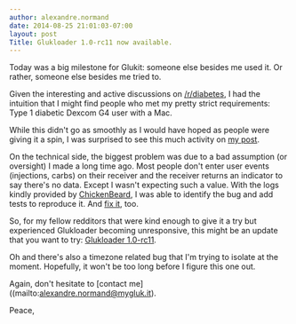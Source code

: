 ```yaml
---
author: alexandre.normand
date: 2014-08-25 21:01:03-07:00
layout: post
Title: Glukloader 1.0-rc11 now available.
---
```


Today was a big milestone for Glukit: someone else besides me used it. Or rather, someone else besides me tried to. 

Given the interesting and active discussions on [/r/diabetes](http://www.reddit.com/r/diabetes/), I had the intuition that I might find people who met my pretty strict requirements: Type 1 diabetic Dexcom G4 user with a Mac.

While this didn't go as smoothly as I would have hoped as people were giving it a spin, I was surprised to see this much activity on [my post](http://www.reddit.com/r/diabetes/comments/2ei3qe/type_1_diabetic_and_software_engineer_i_thought_i/). 

On the technical side, the biggest problem was due to a bad assumption (or oversight) I made a long time ago. Most people don't enter user events (injections, carbs) on their receiver and the receiver returns an indicator to say there's no data. Except I wasn't expecting such a value. With the logs kindly provided by [ChickenBeard](https://github.com/ChickenBeard), I was able to identify the bug and add tests to reproduce it. And [fix it](https://github.com/alexandre-normand/bloodSheltie/pull/22), too. 

So, for my fellow redditors that were kind enough to give it a try but experienced Glukloader becoming unresponsive, this might be an update that you want to try: [Glukloader 1.0-rc11](https://www.dropbox.com/s/b10xp67bgv635jc/glukloader%201.0-rc11.dmg?dl=1). 

Oh and there's also a timezone related bug that I'm trying to isolate at the moment. Hopefully, it won't be too long before I figure this one out.

Again, don't hesitate to [contact me]((mailto:alexandre.normand@mygluk.it).

Peace,